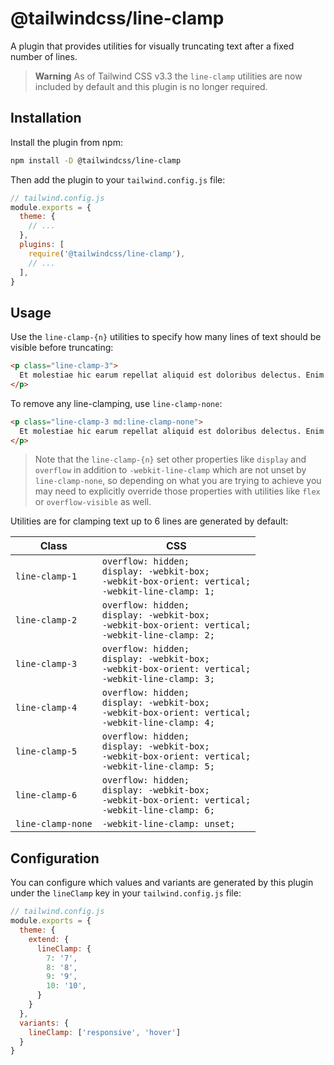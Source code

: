 # @tailwindcss/line-clamp

A plugin that provides utilities for visually truncating text after a fixed number of lines.

> **Warning**
> As of Tailwind CSS v3.3 the `line-clamp` utilities are now included by default and this plugin is no longer required.

## Installation

Install the plugin from npm:

```sh
npm install -D @tailwindcss/line-clamp
```

Then add the plugin to your `tailwind.config.js` file:

```js
// tailwind.config.js
module.exports = {
  theme: {
    // ...
  },
  plugins: [
    require('@tailwindcss/line-clamp'),
    // ...
  ],
}
```

## Usage

Use the `line-clamp-{n}` utilities to specify how many lines of text should be visible before truncating:

```html
<p class="line-clamp-3">
  Et molestiae hic earum repellat aliquid est doloribus delectus. Enim illum odio porro ut omnis dolor debitis natus. Voluptas possimus deserunt sit delectus est saepe nihil. Qui voluptate possimus et quia. Eligendi voluptas voluptas dolor cum. Rerum est quos quos id ut molestiae fugit.
</p>
```

To remove any line-clamping, use `line-clamp-none`:

```html
<p class="line-clamp-3 md:line-clamp-none">
  Et molestiae hic earum repellat aliquid est doloribus delectus. Enim illum odio porro ut omnis dolor debitis natus. Voluptas possimus deserunt sit delectus est saepe nihil. Qui voluptate possimus et quia. Eligendi voluptas voluptas dolor cum. Rerum est quos quos id ut molestiae fugit.
</p>
```

> Note that the `line-clamp-{n}` set other properties like `display` and `overflow` in addition to `-webkit-line-clamp` which are not unset by `line-clamp-none`, so depending on what you are trying to achieve you may need to explicitly override those properties with utilities like `flex` or `overflow-visible` as well.

Utilities are for clamping text up to 6 lines are generated by default:

| Class  | CSS |
| ---  | --- |
| `line-clamp-1` |  `overflow: hidden;`<br>`display: -webkit-box;`<br>`-webkit-box-orient: vertical;`<br>`-webkit-line-clamp: 1;` |
| `line-clamp-2` |  `overflow: hidden;`<br>`display: -webkit-box;`<br>`-webkit-box-orient: vertical;`<br>`-webkit-line-clamp: 2;` |
| `line-clamp-3` |  `overflow: hidden;`<br>`display: -webkit-box;`<br>`-webkit-box-orient: vertical;`<br>`-webkit-line-clamp: 3;` |
| `line-clamp-4` |  `overflow: hidden;`<br>`display: -webkit-box;`<br>`-webkit-box-orient: vertical;`<br>`-webkit-line-clamp: 4;` |
| `line-clamp-5` |  `overflow: hidden;`<br>`display: -webkit-box;`<br>`-webkit-box-orient: vertical;`<br>`-webkit-line-clamp: 5;` |
| `line-clamp-6` |  `overflow: hidden;`<br>`display: -webkit-box;`<br>`-webkit-box-orient: vertical;`<br>`-webkit-line-clamp: 6;` |
| `line-clamp-none` | `-webkit-line-clamp: unset;` |

## Configuration

You can configure which values and variants are generated by this plugin under the `lineClamp` key in your `tailwind.config.js` file:

```js
// tailwind.config.js
module.exports = {
  theme: {
    extend: {
      lineClamp: {
        7: '7',
        8: '8',
        9: '9',
        10: '10',
      }
    }
  },
  variants: {
    lineClamp: ['responsive', 'hover']
  }
}
```
